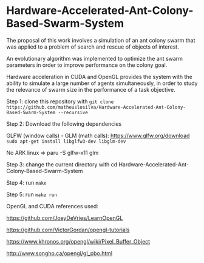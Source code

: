 # Hardware-Accelerated-Ant-Colony-Based-Swarm-System
The proposal of this work involves a simulation of an ant colony swarm that was applied to a problem of search and rescue of objects of interest.

An evolutionary algorithm was implemented to optimize the ant swarm parameters in order to improve performance on the colony goal.

Hardware acceleration in CUDA and OpenGL provides the system with the ability to simulate a large number of agents simultaneously, in order to study the relevance of swarm size in the performance of a task objective.


Step 1: clone this repository with `git clone https://github.com/matheuslosilva/Hardware-Accelerated-Ant-Colony-Based-Swarm-System --recursive`

Step 2: Download the following dependencies

GLFW (window calls) - GLM (math calls): https://www.glfw.org/download `sudo apt-get install libglfw3-dev libglm-dev`

No ARK linux => paru -S glfw-x11 glm

Step 3: change the current directory with cd Hardware-Accelerated-Ant-Colony-Based-Swarm-System

Step 4: run `make`

Step 5: run `make run`

OpenGL and CUDA references used:

https://github.com/JoeyDeVries/LearnOpenGL

https://github.com/VictorGordan/opengl-tutorials

https://www.khronos.org/opengl/wiki/Pixel_Buffer_Object

http://www.songho.ca/opengl/gl_pbo.html
